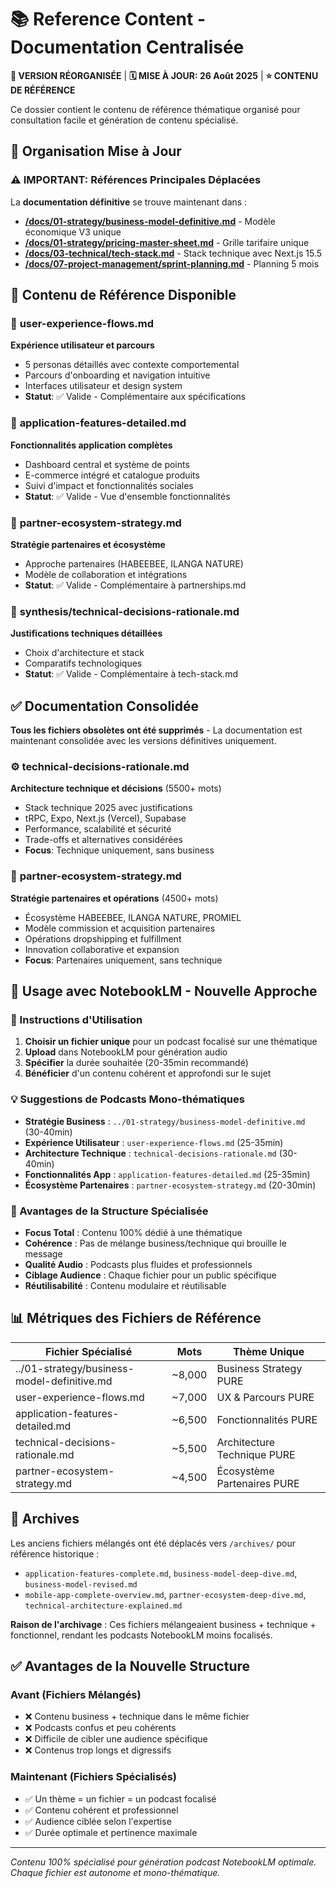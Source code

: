 # 📚 Reference Content - Documentation Centralisée

**📍 VERSION RÉORGANISÉE** | **🗓️ MISE À JOUR: 26 Août 2025** | **⭐️ CONTENU DE RÉFÉRENCE**

Ce dossier contient le contenu de référence thématique organisé pour consultation facile et génération de contenu spécialisé.

## 🎯 Organisation Mise à Jour

### ⚠️ **IMPORTANT: Références Principales Déplacées**

La **documentation définitive** se trouve maintenant dans :
- **[/docs/01-strategy/business-model-definitive.md](../01-strategy/business-model-definitive.md)** - Modèle économique V3 unique
- **[/docs/01-strategy/pricing-master-sheet.md](../01-strategy/pricing-master-sheet.md)** - Grille tarifaire unique
- **[/docs/03-technical/tech-stack.md](../03-technical/tech-stack.md)** - Stack technique avec Next.js 15.5
- **[/docs/07-project-management/sprint-planning.md](../07-project-management/sprint-planning.md)** - Planning 5 mois

## 📁 Contenu de Référence Disponible

### 👥 **user-experience-flows.md**
**Expérience utilisateur et parcours** 
- 5 personas détaillés avec contexte comportemental
- Parcours d'onboarding et navigation intuitive
- Interfaces utilisateur et design system
- **Statut**: ✅ Valide - Complémentaire aux spécifications

### 📱 **application-features-detailed.md**
**Fonctionnalités application complètes**
- Dashboard central et système de points
- E-commerce intégré et catalogue produits
- Suivi d'impact et fonctionnalités sociales
- **Statut**: ✅ Valide - Vue d'ensemble fonctionnalités

### 🤝 **partner-ecosystem-strategy.md**
**Stratégie partenaires et écosystème**
- Approche partenaires (HABEEBEE, ILANGA NATURE)
- Modèle de collaboration et intégrations
- **Statut**: ✅ Valide - Complémentaire à partnerships.md

### 🔧 **synthesis/technical-decisions-rationale.md**
**Justifications techniques détaillées**
- Choix d'architecture et stack
- Comparatifs technologiques
- **Statut**: ✅ Valide - Complémentaire à tech-stack.md

## ✅ Documentation Consolidée

**Tous les fichiers obsolètes ont été supprimés** - La documentation est maintenant consolidée avec les versions définitives uniquement.

### ⚙️ **technical-decisions-rationale.md**
**Architecture technique et décisions** (5500+ mots)
- Stack technique 2025 avec justifications
- tRPC, Expo, Next.js (Vercel), Supabase
- Performance, scalabilité et sécurité
- Trade-offs et alternatives considérées
- **Focus**: Technique uniquement, sans business

### 🤝 **partner-ecosystem-strategy.md**
**Stratégie partenaires et opérations** (4500+ mots)
- Écosystème HABEEBEE, ILANGA NATURE, PROMIEL
- Modèle commission et acquisition partenaires
- Opérations dropshipping et fulfillment
- Innovation collaborative et expansion
- **Focus**: Partenaires uniquement, sans technique

## 🎯 Usage avec NotebookLM - Nouvelle Approche

### 📝 Instructions d'Utilisation
1. **Choisir un fichier unique** pour un podcast focalisé sur une thématique
2. **Upload** dans NotebookLM pour génération audio
3. **Spécifier** la durée souhaitée (20-35min recommandé)
4. **Bénéficier** d'un contenu cohérent et approfondi sur le sujet

### 💡 Suggestions de Podcasts Mono-thématiques
- **Stratégie Business** : `../01-strategy/business-model-definitive.md` (30-40min)
- **Expérience Utilisateur** : `user-experience-flows.md` (25-35min)  
- **Architecture Technique** : `technical-decisions-rationale.md` (30-40min)
- **Fonctionnalités App** : `application-features-detailed.md` (25-35min)
- **Écosystème Partenaires** : `partner-ecosystem-strategy.md` (20-30min)

### 🎨 Avantages de la Structure Spécialisée
- **Focus Total** : Contenu 100% dédié à une thématique
- **Cohérence** : Pas de mélange business/technique qui brouille le message
- **Qualité Audio** : Podcasts plus fluides et professionnels
- **Ciblage Audience** : Chaque fichier pour un public spécifique
- **Réutilisabilité** : Contenu modulaire et réutilisable

## 📊 Métriques des Fichiers de Référence

| Fichier Spécialisé | Mots | Thème Unique |
|-------------------|------|--------------|
| ../01-strategy/business-model-definitive.md | ~8,000 | Business Strategy PURE |
| user-experience-flows.md | ~7,000 | UX & Parcours PURE |
| application-features-detailed.md | ~6,500 | Fonctionnalités PURE |
| technical-decisions-rationale.md | ~5,500 | Architecture Technique PURE |
| partner-ecosystem-strategy.md | ~4,500 | Écosystème Partenaires PURE |

## 📁 Archives

Les anciens fichiers mélangés ont été déplacés vers `/archives/` pour référence historique :
- `application-features-complete.md`, `business-model-deep-dive.md`, `business-model-revised.md`
- `mobile-app-complete-overview.md`, `partner-ecosystem-deep-dive.md`, `technical-architecture-explained.md`

**Raison de l'archivage** : Ces fichiers mélangeaient business + technique + fonctionnel, rendant les podcasts NotebookLM moins focalisés.

## ✅ Avantages de la Nouvelle Structure

### Avant (Fichiers Mélangés)
- ❌ Contenu business + technique dans le même fichier
- ❌ Podcasts confus et peu cohérents
- ❌ Difficile de cibler une audience spécifique
- ❌ Contenus trop longs et digressifs

### Maintenant (Fichiers Spécialisés)
- ✅ Un thème = un fichier = un podcast focalisé
- ✅ Contenu cohérent et professionnel
- ✅ Audience ciblée selon l'expertise
- ✅ Durée optimale et pertinence maximale

---

*Contenu 100% spécialisé pour génération podcast NotebookLM optimale. Chaque fichier est autonome et mono-thématique.*
